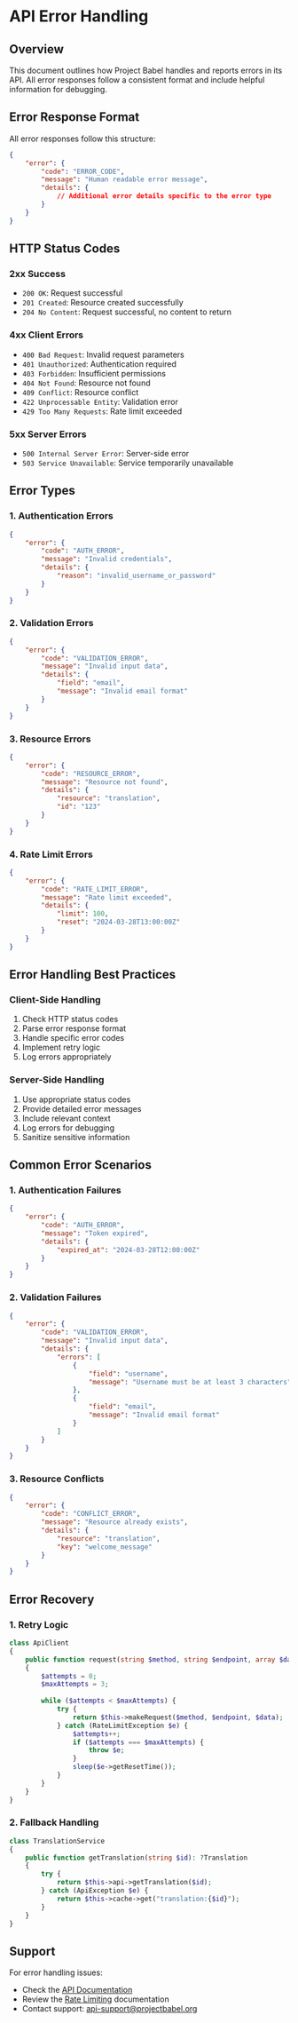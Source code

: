 # API Error Handling

## Overview

This document outlines how Project Babel handles and reports errors in its API. All error responses follow a consistent format and include helpful information for debugging.

## Error Response Format

All error responses follow this structure:

```json
{
    "error": {
        "code": "ERROR_CODE",
        "message": "Human readable error message",
        "details": {
            // Additional error details specific to the error type
        }
    }
}
```

## HTTP Status Codes

### 2xx Success
- `200 OK`: Request successful
- `201 Created`: Resource created successfully
- `204 No Content`: Request successful, no content to return

### 4xx Client Errors
- `400 Bad Request`: Invalid request parameters
- `401 Unauthorized`: Authentication required
- `403 Forbidden`: Insufficient permissions
- `404 Not Found`: Resource not found
- `409 Conflict`: Resource conflict
- `422 Unprocessable Entity`: Validation error
- `429 Too Many Requests`: Rate limit exceeded

### 5xx Server Errors
- `500 Internal Server Error`: Server-side error
- `503 Service Unavailable`: Service temporarily unavailable

## Error Types

### 1. Authentication Errors

```json
{
    "error": {
        "code": "AUTH_ERROR",
        "message": "Invalid credentials",
        "details": {
            "reason": "invalid_username_or_password"
        }
    }
}
```

### 2. Validation Errors

```json
{
    "error": {
        "code": "VALIDATION_ERROR",
        "message": "Invalid input data",
        "details": {
            "field": "email",
            "message": "Invalid email format"
        }
    }
}
```

### 3. Resource Errors

```json
{
    "error": {
        "code": "RESOURCE_ERROR",
        "message": "Resource not found",
        "details": {
            "resource": "translation",
            "id": "123"
        }
    }
}
```

### 4. Rate Limit Errors

```json
{
    "error": {
        "code": "RATE_LIMIT_ERROR",
        "message": "Rate limit exceeded",
        "details": {
            "limit": 100,
            "reset": "2024-03-28T13:00:00Z"
        }
    }
}
```

## Error Handling Best Practices

### Client-Side Handling

1. Check HTTP status codes
2. Parse error response format
3. Handle specific error codes
4. Implement retry logic
5. Log errors appropriately

### Server-Side Handling

1. Use appropriate status codes
2. Provide detailed error messages
3. Include relevant context
4. Log errors for debugging
5. Sanitize sensitive information

## Common Error Scenarios

### 1. Authentication Failures

```json
{
    "error": {
        "code": "AUTH_ERROR",
        "message": "Token expired",
        "details": {
            "expired_at": "2024-03-28T12:00:00Z"
        }
    }
}
```

### 2. Validation Failures

```json
{
    "error": {
        "code": "VALIDATION_ERROR",
        "message": "Invalid input data",
        "details": {
            "errors": [
                {
                    "field": "username",
                    "message": "Username must be at least 3 characters"
                },
                {
                    "field": "email",
                    "message": "Invalid email format"
                }
            ]
        }
    }
}
```

### 3. Resource Conflicts

```json
{
    "error": {
        "code": "CONFLICT_ERROR",
        "message": "Resource already exists",
        "details": {
            "resource": "translation",
            "key": "welcome_message"
        }
    }
}
```

## Error Recovery

### 1. Retry Logic

```php
class ApiClient
{
    public function request(string $method, string $endpoint, array $data = []): array
    {
        $attempts = 0;
        $maxAttempts = 3;
        
        while ($attempts < $maxAttempts) {
            try {
                return $this->makeRequest($method, $endpoint, $data);
            } catch (RateLimitException $e) {
                $attempts++;
                if ($attempts === $maxAttempts) {
                    throw $e;
                }
                sleep($e->getResetTime());
            }
        }
    }
}
```

### 2. Fallback Handling

```php
class TranslationService
{
    public function getTranslation(string $id): ?Translation
    {
        try {
            return $this->api->getTranslation($id);
        } catch (ApiException $e) {
            return $this->cache->get("translation:{$id}");
        }
    }
}
```

## Support

For error handling issues:
- Check the [API Documentation](README.md)
- Review the [Rate Limiting](RATE_LIMITING.md) documentation
- Contact support: api-support@projectbabel.org 